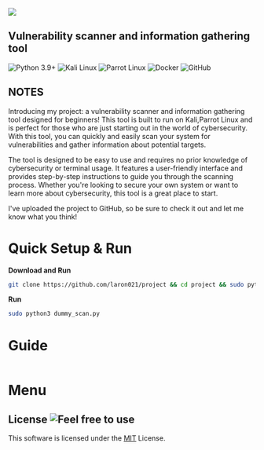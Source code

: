 ![]( https://github.com/laron021/project/blob/main/logo.png)


## Vulnerability scanner and information gathering tool
![Python 3.9+](https://img.shields.io/badge/Python-3.9+-blue?style=for-the-badge&logo=Python&logoColor=informational&color=blue)
![Kali Linux](https://img.shields.io/static/v1?style=for-the-badge&message=Kali+Linux&color=557C94&logo=Kali+Linux&logoColor=FFFFFF&label=)
![Parrot Linux](https://img.shields.io/badge/Parrot%20Linux-brightgreen?style=for-the-badge&logo=Parrot&logoColor=white&color=44A833)
![Docker](https://img.shields.io/badge/-Docker-black?style=for-the-badge&logo=docker)
![GitHub](https://img.shields.io/badge/-GitHub-181717?style=for-the-badge&logo=github)


## NOTES
Introducing my project: a vulnerability scanner and information gathering tool designed for beginners! This tool is built to run on Kali,Parrot Linux and is perfect for those who are just starting out in the world of cybersecurity. With this tool, you can quickly and easily scan your system for vulnerabilities and gather information about potential targets.

The tool is designed to be easy to use and requires no prior knowledge of cybersecurity or terminal usage. It features a user-friendly interface and provides step-by-step instructions to guide you through the scanning process. Whether you're looking to secure your own system or want to learn more about cybersecurity, this tool is a great place to start.

I've uploaded the project to GitHub, so be sure to check it out and let me know what you think!


# Quick Setup & Run
**Download and Run**
```bash
git clone https://github.com/laron021/project && cd project && sudo python3 dummy_scan.py
```
**Run**
```bash
sudo python3 dummy_scan.py
```
# Guide
![]()

# Menu

## License ![Feel free to use](https://img.shields.io/badge/Feel%20free%20to%20use-18A303?style=flat)
This software is licensed under the [MIT](https://github.com/laron021/project/blob/main/LICENSE) License.
